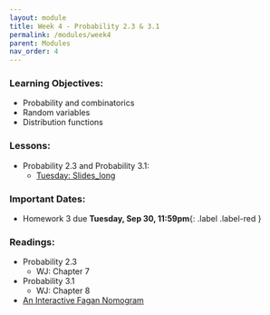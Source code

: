 ```yaml
---
layout: module
title: Week 4 - Probability 2.3 & 3.1
permalink: /modules/week4
parent: Modules
nav_order: 4
---
```


### Learning Objectives:
* Probability and combinatorics
* Random variables
* Distribution functions 


### Lessons:
* Probability 2.3 and Probability 3.1:
  * [Tuesday: Slides_long](https://xinchenyu.github.io/csc380/Slides/25f380_probability2_long_tues.pdf)


### Important Dates:
* Homework 3 due **Tuesday, Sep 30, 11:59pm**{: .label .label-red }

### Readings:
* Probability 2.3
    * WJ: Chapter 7
* Probability 3.1
    * WJ: Chapter 8
* [An Interactive Fagan Nomogram](https://cscheid.net/v2/hacks/fagan-nomogram.html)





